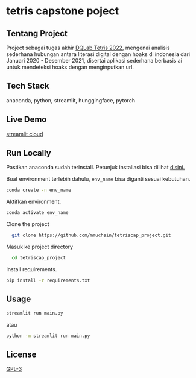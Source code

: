 # tetris capstone poject

## Tentang Project
Project sebagai tugas akhir [DQLab Tetris 2022](https://dqlab.id/beasiswa-fast-track-data-analytics-dqlab-dts-proa), mengenai analisis sederhana hubungan antara literasi digital dengan hoaks di indonesia dari Januari 2020 - Desember 2021, disertai aplikasi sederhana berbasis ai untuk mendeteksi hoaks dengan menginputkan url.

## Tech Stack
anaconda, python, streamlit, hunggingface, pytorch

## Live Demo
[streamlit cloud](https://mmuchsin-tetriscap-dashboard-main-ynlsep.streamlitapp.com/)

## Run Locally
Pastikan anaconda sudah terinstall. Petunjuk installasi bisa dilihat [disini.](https://docs.conda.io/projects/conda/en/latest/user-guide/install/index.html)

Buat environment terlebih dahulu, `env_name` bisa diganti sesuai kebutuhan.
```bash
conda create -n env_name
```

Aktifkan environment.
```bash
conda activate env_name
```

Clone the project
```bash
  git clone https://github.com/mmuchsin/tetriscap_project.git
```

Masuk ke project directory
```bash
  cd tetriscap_project
```

Install requirements.
```bash
pip install -r requirements.txt
```

## Usage
```bash
streamlit run main.py
```
atau
```bash
python -m streamlit run main.py
```

## License
[GPL-3](https://choosealicense.com/licenses/gpl-3.0/)
